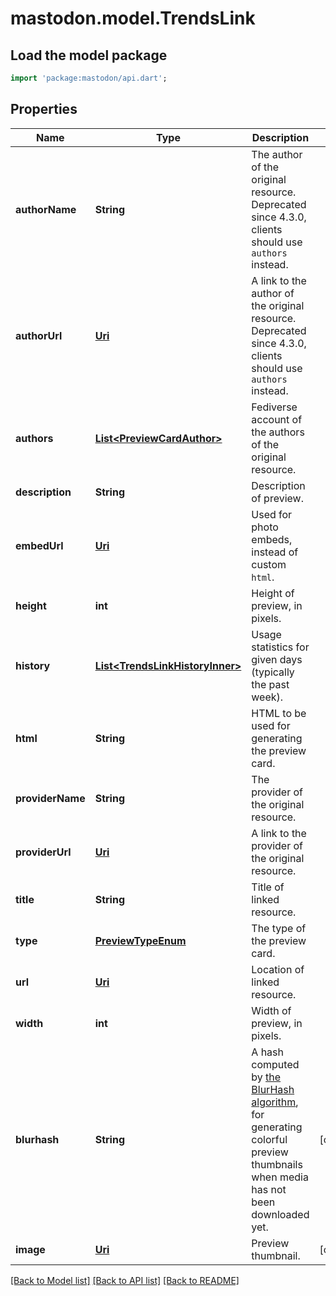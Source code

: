 # mastodon.model.TrendsLink

## Load the model package
```dart
import 'package:mastodon/api.dart';
```

## Properties
Name | Type | Description | Notes
------------ | ------------- | ------------- | -------------
**authorName** | **String** | The author of the original resource. Deprecated since 4.3.0, clients should use `authors` instead. | 
**authorUrl** | [**Uri**](Uri.md) | A link to the author of the original resource. Deprecated since 4.3.0, clients should use `authors` instead. | 
**authors** | [**List&lt;PreviewCardAuthor&gt;**](PreviewCardAuthor.md) | Fediverse account of the authors of the original resource. | 
**description** | **String** | Description of preview. | 
**embedUrl** | [**Uri**](Uri.md) | Used for photo embeds, instead of custom `html`. | 
**height** | **int** | Height of preview, in pixels. | 
**history** | [**List&lt;TrendsLinkHistoryInner&gt;**](TrendsLinkHistoryInner.md) | Usage statistics for given days (typically the past week). | 
**html** | **String** | HTML to be used for generating the preview card. | 
**providerName** | **String** | The provider of the original resource. | 
**providerUrl** | [**Uri**](Uri.md) | A link to the provider of the original resource. | 
**title** | **String** | Title of linked resource. | 
**type** | [**PreviewTypeEnum**](PreviewTypeEnum.md) | The type of the preview card. | 
**url** | [**Uri**](Uri.md) | Location of linked resource. | 
**width** | **int** | Width of preview, in pixels. | 
**blurhash** | **String** | A hash computed by [the BlurHash algorithm](https://github.com/woltapp/blurhash), for generating colorful preview thumbnails when media has not been downloaded yet. | [optional] 
**image** | [**Uri**](Uri.md) | Preview thumbnail. | [optional] 

[[Back to Model list]](../README.md#documentation-for-models) [[Back to API list]](../README.md#documentation-for-api-endpoints) [[Back to README]](../README.md)


